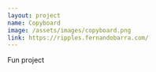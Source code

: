 ```yaml
---
layout: project
name: Copyboard
image: /assets/images/copyboard.png
link: https://ripples.fernandobarra.com/
---
```


Fun project